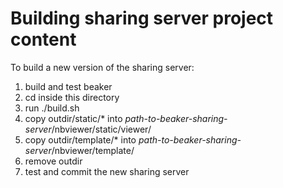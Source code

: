 <!--
    Copyright 2014 TWO SIGMA OPEN SOURCE, LLC

    Licensed under the Apache License, Version 2.0 (the "License");
    you may not use this file except in compliance with the License.
    You may obtain a copy of the License at

           http://www.apache.org/licenses/LICENSE-2.0

    Unless required by applicable law or agreed to in writing, software
    distributed under the License is distributed on an "AS IS" BASIS,
    WITHOUT WARRANTIES OR CONDITIONS OF ANY KIND, either express or implied.
    See the License for the specific language governing permissions and
    limitations under the License.
-->

# Building sharing server project content

To build a new version of the sharing server:
1. build and test beaker
2. cd inside this directory
3. run ./build.sh
4. copy outdir/static/* into _path-to-beaker-sharing-server_/nbviewer/static/viewer/
5. copy outdir/template/* into _path-to-beaker-sharing-server_/nbviewer/template/
6. remove outdir
7. test and commit the new sharing server


